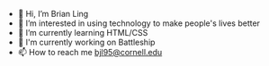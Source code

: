 - 👋 Hi, I’m Brian Ling
- 👀 I’m interested in using technology to make people's lives better
- 🌱 I’m currently learning HTML/CSS
- 💞️ I'm currently working on Battleship
- 📫 How to reach me bjl95@cornell.edu

<!---
bjl95/bjl95 is a ✨ special ✨ repository because its `README.md` (this file) appears on your GitHub profile.
You can click the Preview link to take a look at your changes.
--->
